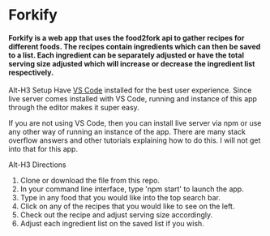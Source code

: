 # Forkify

#### Forkify is a web app that uses the food2fork api to gather recipes for different foods. The recipes contain ingredients which can then be saved to a list. Each ingredient can be separately adjusted or have the total serving size adjusted which will increase or decrease the ingredient list respectively.

Alt-H3 Setup
Have [VS Code](https://code.visualstudio.com/Download) installed for the best user experience. Since live server comes installed with VS Code, running and instance of this app through the editor makes it super easy.

If you are not using VS Code, then you can install live server via npm or use any other way of running an instance of the app.
There are many stack overflow answers and other tutorials explaining how to do this. I will not get into that for this app.

Alt-H3 Directions
1. Clone or download the file from this repo.
2. In your command line interface, type 'npm start' to launch the app.
3. Type in any food that you would like into the top search bar.
4. Click on any of the recipes that you would like to see on the left.
5. Check out the recipe and adjust serving size accordingly.
6. Adjust each ingredient list on the saved list if you wish.
